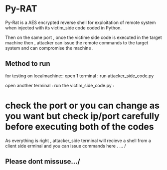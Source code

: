 # Py-RAT
Py-Rat is a AES encrypted reverse shell for exploitation of remote system when injected with its victim_side code coded in Python.

Then on the same port , once the victime side code is executed in the target machine then , attacker can issue the remote commands to the target system and can compromise the machine .

## Method to run 
for testing on localmachine:: 
open 1 terminal : 
run attacker_side_code.py 

open another terminal : 
run the victim_side_code.py : 
# check the port or you can change as you want but check ip/port carefully before executing both of the codes 
As everything is right , attacker_side terminal will recieve a shell from a client side erminal and you can issue commands here . ... / 

## Please dont missuse.../
